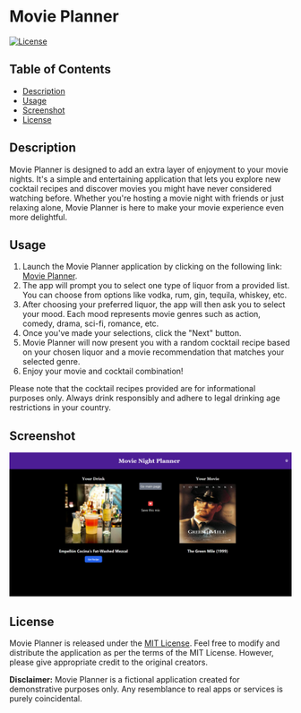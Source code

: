 # Movie Planner

[![License](https://img.shields.io/badge/License-MIT-blue.svg)](https://opensource.org/licenses/MIT)

## Table of Contents
- [Description](#description)
- [Usage](#usage)
- [Screenshot](#screenshot)
- [License](#license)

## Description

Movie Planner is designed to add an extra layer of enjoyment to your movie nights. It's a simple and entertaining application that lets you explore new cocktail recipes and discover movies you might have never considered watching before. Whether you're hosting a movie night with friends or just relaxing alone, Movie Planner is here to make your movie experience even more delightful.

## Usage

1. Launch the Movie Planner application by clicking on the following link: [Movie Planner](cidherp2.github.io/Movie-Night/).
2. The app will prompt you to select one type of liquor from a provided list. You can choose from options like vodka, rum, gin, tequila, whiskey, etc.
3. After choosing your preferred liquor, the app will then ask you to select your mood. Each mood represents movie genres such as action, comedy, drama, sci-fi, romance, etc.
4. Once you've made your selections, click the "Next" button.
5. Movie Planner will now present you with a random cocktail recipe based on your chosen liquor and a movie recommendation that matches your selected genre.
6. Enjoy your movie and cocktail combination!

Please note that the cocktail recipes provided are for informational purposes only. Always drink responsibly and adhere to legal drinking age restrictions in your country.

## Screenshot

![Movie Planner Screenshot](./assets/images/screenshot.png)

## License

Movie Planner is released under the [MIT License](https://opensource.org/licenses/MIT). Feel free to modify and distribute the application as per the terms of the MIT License. However, please give appropriate credit to the original creators.

**Disclaimer:** Movie Planner is a fictional application created for demonstrative purposes only. Any resemblance to real apps or services is purely coincidental.
